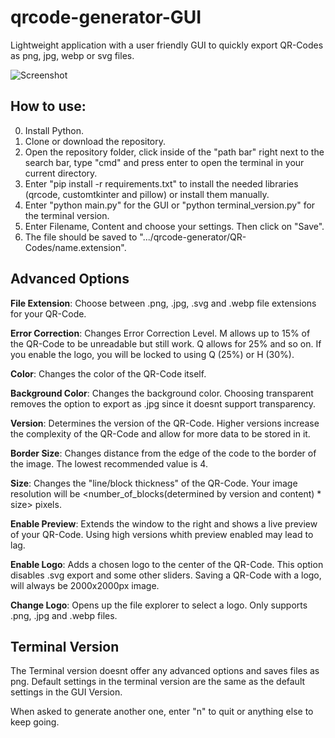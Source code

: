 # qrcode-generator-GUI
Lightweight application with a user friendly GUI to quickly export QR-Codes as png, jpg, webp or svg files. 

![Screenshot](https://github.com/AdrianCeku/qrcode-generator-GUI/assets/95617181/b9fbed0f-958c-4be8-a306-02ac94213fe3)

## How to use:


0. Install Python.
1. Clone or download the repository.
2. Open the repository folder, click inside of the "path bar" right next to the search bar, type "cmd" and press enter to open the terminal in your current directory.
3. Enter "pip install -r requirements.txt" to install the needed libraries (qrcode, customtkinter and pillow) or install them manually. 
4. Enter "python main.py" for the GUI or "python terminal_version.py" for the terminal version.
5. Enter Filename, Content and choose your settings. Then click on "Save".
6. The file should be saved to ".../qrcode-generator/QR-Codes/name.extension".

## Advanced Options

**File Extension**: Choose between .png, .jpg, .svg and .webp file extensions for your QR-Code.

**Error Correction**: Changes Error Correction Level. M allows up to 15% of the QR-Code to be unreadable but still work. Q allows for 25% and so on. If you enable the logo, you will be locked to using Q (25%) or H (30%). 

**Color**: Changes the color of the QR-Code itself.

**Background Color**: Changes the background color. Choosing transparent removes the option to export as .jpg since it doesnt support transparency.

**Version**: Determines the version of the QR-Code. Higher versions increase the complexity of the QR-Code and allow for more data to be stored in it.

**Border Size**: Changes distance from the edge of the code to the border of the image. The lowest recommended value is 4.

**Size**: Changes the "line/block thickness" of the QR-Code. Your image resolution will be <number_of_blocks(determined by version and content) * size> pixels. 

**Enable Preview**: Extends the window to the right and shows a live preview of your QR-Code. Using high versions whith preview enabled may lead to lag.

**Enable Logo**: Adds a chosen logo to the center of the QR-Code. This option disables .svg export and some other sliders. Saving a QR-Code with a logo, will always be 2000x2000px image.

**Change Logo**: Opens up the file explorer to select a logo. Only supports .png, .jpg and .webp files.

## Terminal Version
The Terminal version doesnt offer any advanced options and saves files as png. Default settings in the terminal version are the same as the default settings in the GUI Version. 

When asked to generate another one, enter "n" to quit or anything else to keep going.

